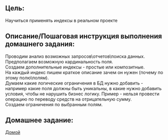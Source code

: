 ## **Цель:**  
Научиться применять индексы в реальном проекте


## **Описание/Пошаговая инструкция выполнения домашнего задания:**
Проводим анализ возможных запросов\отчетов\поиска данных.  
Предполагаем возможную кардинальность поля.  
Создаем дополнительные индексы - простые или композитные.  
На каждый индекс пишем краткое описание зачем он нужен (почему по этому полю\полям).  
Думаем какие логические ограничения в БД нужно добавить - например какие поля должны быть уникальны, в какие нужно добавить условия, чтобы не нарушить бизнес логику. Пример - нельзя провести операцию по переводу средств на отрицательную сумму.  
Создаем ограничения по выбранным полям.  

## **Домашнее задание:**
  
    
      
        
        
[Домой](https://github.com/fermunt/OTUS-RDBMS-2023-02)

